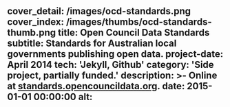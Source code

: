 cover_detail: /images/ocd-standards.png
cover_index: /images/thumbs/ocd-standards-thumb.png
title: Open Council Data Standards
subtitle: Standards for Australian local governments publishing open data.
project-date: April 2014
tech: 'Jekyll, Github'
category: 'Side project, partially funded.'
description: >-
  Online at <a
  href="http://standards.opencouncildata.org">standards.opencouncildata.org</a>.
date: 2015-01-01 00:00:00
alt:
---
